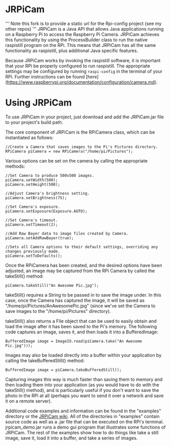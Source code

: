 # JRPiCam
'''
Note this fork is to provide a static url for the Rpi-config project (see my other repos)
'''
JRPiCam is a Java API that allows Java applications running on a Raspberry Pi to access the Raspberry Pi Camera. JRPiCam
achieves this functionality by using the ProcessBuilder class to run the native raspistill program on the RPi. This means that 
JRPiCam has all the same functionality as raspistill, plus additional Java specific features.

Because JRPiCam works by invoking the raspistill software, it is important that your RPi be properly configured to run 
raspistill. The appropriate settings may be configured by running `raspi-config` in the terminal of your RPi. Further 
instructions can be found [here] (https://www.raspberrypi.org/documentation/configuration/camera.md).

# Using JRPiCam
To use JRPiCam in your project, just download and add the JRPiCam.jar file to your project's build path.

The core component of JRPiCam is the RPiCamera class, which can be instantiated as follows:
```
//Create a Camera that saves images to the Pi's Pictures directory.
RPiCamera piCamera = new RPiCamera("/home/pi/Pictures");
```
Various options can be set on the camera by calling the appropriate methods:
```
//Set Camera to produce 500x500 images.
piCamera.setWidth(500); 
piCamera.setHeight(500);

//Adjust Camera's brightness setting.
piCamera.setBrightness(75);

//Set Camera's exposure.
piCamera.setExposure(Exposure.AUTO);

//Set Camera's timeout.
piCamera.setTimeout(2);

//Add Raw Bayer data to image files created by Camera.
piCamera.setAddRawBayer(true);

//Sets all Camera options to their default settings, overriding any changes previously made.
piCamera.setToDefaults();
```
Once the RPiCamera has been created, and the desired options have been adjusted, an image may be captured from the RPi Camera
by called the takeStill() method:
```
piCamera.takeStill("An Awesome Pic.jpg");
```
takeStill() requires a String to be passed in to save the image under. In this case, once the Camera has captured the image, it will be saved as "/home/pi/Pictures/AnAwesomePic.jpg" (since we've set the Camera to save images to the "/home/pi/Pictures" 
directory).

takeStill() also returns a File object that can be used to easily obtain and load the image after it has been saved to the Pi's memory. The following code captures an image, saves it, and then loads it into a BufferedImage:
```
BufferedImage image = ImageIO.read(piCamera.take("An Awesome Pic.jpg")));
```
Images may also be loaded directly into a buffer within your application by calling the takeBufferedStill() method:
```
BufferedImage image = piCamera.takeBufferedStill();
```
Capturing images this way is much faster than saving them to memory and then loading them into your application (as you would
have to do with the takeStill() method), and is particularly useful if you don't want to save the photo in the RPi at all (perhaps you want to send it over a network and save it on a remote server).

Additional code examples and information can be found in the "examples" directory or the [JRPiCam wiki](https://github.com/Hopding/JRPiCam/wiki). All of the directories in "examples" contain source code as well as a .jar file that can be executed on the RPi's terminal. jrpicam_demo.jar runs a demo gui program that illustrates some functions of JRPiCam. The rest of the examples show how to do things like take a still image, save it, load it into a buffer, and take a series of images.
